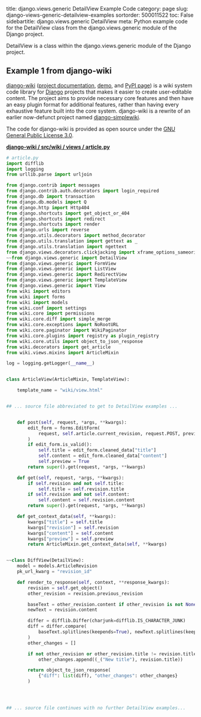 title: django.views.generic DetailView Example Code
category: page
slug: django-views-generic-detailview-examples
sortorder: 500011522
toc: False
sidebartitle: django.views.generic DetailView
meta: Python example code for the DetailView class from the django.views.generic module of the Django project.


DetailView is a class within the django.views.generic module of the Django project.


## Example 1 from django-wiki
[django-wiki](https://github.com/django-wiki/django-wiki)
([project documentation](https://django-wiki.readthedocs.io/en/master/),
[demo](https://demo.django-wiki.org/),
and [PyPI page](https://pypi.org/project/django-wiki/))
is a wiki system code library for [Django](/django.html)
projects that makes it easier to create user-editable content.
The project aims to provide necessary core features and then
have an easy plugin format for additional features, rather than
having every exhaustive feature built into the core system.
django-wiki is a rewrite of an earlier now-defunct project
named [django-simplewiki](https://code.google.com/p/django-simple-wiki/).

The code for django-wiki is provided as open source under the
[GNU General Public License 3.0](https://github.com/django-wiki/django-wiki/blob/master/COPYING).

[**django-wiki / src/wiki / views / article.py**](https://github.com/django-wiki/django-wiki/blob/master/src/wiki/views/article.py)

```python
# article.py
import difflib
import logging
from urllib.parse import urljoin

from django.contrib import messages
from django.contrib.auth.decorators import login_required
from django.db import transaction
from django.db.models import Q
from django.http import Http404
from django.shortcuts import get_object_or_404
from django.shortcuts import redirect
from django.shortcuts import render
from django.urls import reverse
from django.utils.decorators import method_decorator
from django.utils.translation import gettext as _
from django.utils.translation import ngettext
from django.views.decorators.clickjacking import xframe_options_sameorigin
~~from django.views.generic import DetailView
from django.views.generic import FormView
from django.views.generic import ListView
from django.views.generic import RedirectView
from django.views.generic import TemplateView
from django.views.generic import View
from wiki import editors
from wiki import forms
from wiki import models
from wiki.conf import settings
from wiki.core import permissions
from wiki.core.diff import simple_merge
from wiki.core.exceptions import NoRootURL
from wiki.core.paginator import WikiPaginator
from wiki.core.plugins import registry as plugin_registry
from wiki.core.utils import object_to_json_response
from wiki.decorators import get_article
from wiki.views.mixins import ArticleMixin

log = logging.getLogger(__name__)


class ArticleView(ArticleMixin, TemplateView):

    template_name = "wiki/view.html"


## ... source file abbreviated to get to DetailView examples ...


    def post(self, request, *args, **kwargs):
        edit_form = forms.EditForm(
            request, self.article.current_revision, request.POST, preview=True
        )
        if edit_form.is_valid():
            self.title = edit_form.cleaned_data["title"]
            self.content = edit_form.cleaned_data["content"]
            self.preview = True
        return super().get(request, *args, **kwargs)

    def get(self, request, *args, **kwargs):
        if self.revision and not self.title:
            self.title = self.revision.title
        if self.revision and not self.content:
            self.content = self.revision.content
        return super().get(request, *args, **kwargs)

    def get_context_data(self, **kwargs):
        kwargs["title"] = self.title
        kwargs["revision"] = self.revision
        kwargs["content"] = self.content
        kwargs["preview"] = self.preview
        return ArticleMixin.get_context_data(self, **kwargs)


~~class DiffView(DetailView):
    model = models.ArticleRevision
    pk_url_kwarg = "revision_id"

    def render_to_response(self, context, **response_kwargs):
        revision = self.get_object()
        other_revision = revision.previous_revision

        baseText = other_revision.content if other_revision is not None else ""
        newText = revision.content

        differ = difflib.Differ(charjunk=difflib.IS_CHARACTER_JUNK)
        diff = differ.compare(
            baseText.splitlines(keepends=True), newText.splitlines(keepends=True)
        )
        other_changes = []

        if not other_revision or other_revision.title != revision.title:
            other_changes.append((_("New title"), revision.title))

        return object_to_json_response(
            {"diff": list(diff), "other_changes": other_changes}
        )




## ... source file continues with no further DetailView examples...

```

